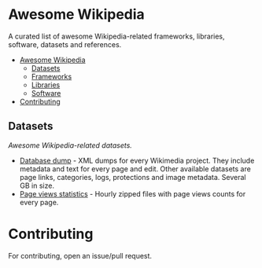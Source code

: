# Awesome Wikipedia

A curated list of awesome Wikipedia-related frameworks, libraries, software, datasets and references.

- [Awesome Wikipedia](#awesome-wikipedia)
    - [Datasets](#datasets)
    - [Frameworks](#frameworks)
    - [Libraries](#libraries)
    - [Software](#software)
- [Contributing](#contributing)

## Datasets

*Awesome Wikipedia-related datasets.*

* [Database dump](http://dumps.wikimedia.org/backup-index.html) - XML dumps for every Wikimedia project. They include metadata and text for every page and edit. Other available datasets are page links, categories, logs, protections and image metadata. Several GB in size.
* [Page views statistics](http://dumps.wikimedia.org/other/pagecounts-raw/) - Hourly zipped files with page views counts for every page.

# Contributing

For contributing, open an issue/pull request.
